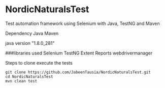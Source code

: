 # NordicNaturalsTest

Test automation framework using Selenium with Java, TestNG and Maven

Dependency Java Maven

java version "1.8.0_281"

###libraries used Selenium TestNG Extent Reports webdrivermanager

Steps to clone execute the tests
```
git clone https://github.com/JabeenTausia/NordicNaturalsTest.git
cd NordicNaturalsTest
mvn clean test
```
